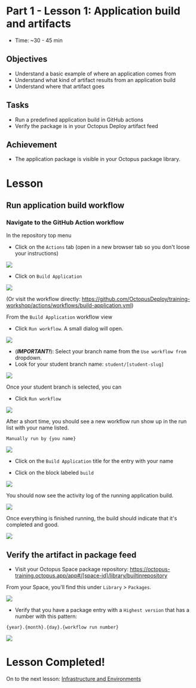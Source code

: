 # Part 1 - Lesson 1: Application build and artifacts
- Time: ~30 - 45 min

## Objectives
- Understand a basic example of where an application comes from
- Understand what kind of artifact results from an application build
- Understand where that artifact goes

## Tasks
- Run a predefined application build in GitHub actions
- Verify the package is in your Octopus Deploy artifact feed

## Achievement
- The application package is visible in your Octopus package library.

# Lesson

## Run application build workflow

### Navigate to the GitHub Action workflow

In the repository top menu

- Click on the `Actions` tab (open in a new browser tab so you don't loose your instructions)

![](assets/1-1/GitHub-actions.png)

- Click on `Build Application`

![](assets/1-1/build-app-workflow-item.png)

(Or visit the workflow directly: https://github.com/OctopusDeploy/training-workshop/actions/workflows/build-application.yml)

From the `Build Application` workflow view

- Click `Run workflow`. A small dialog will open.

![](assets/1-1/run-workflow-dialog.png)

- (***IMPORTANT!***): Select your branch name from the `Use workflow from` dropdown.
- Look for your student branch name: `student/[student-slug]`

![](assets/1-1/build-from-student-branch.png)

Once your student branch is selected, you can

- Click `Run workflow`

![](assets/1-1/run-workflow.png)

After a short time, you should see a new workflow run show up in the run list with your name listed.
```
Manually run by {you name}
```

![](assets/1-1/workflow-started.png)

- Click on the `Build Application` title for the entry with your name

- Click on the block labeled `build`

![](assets/1-1/workflow-build-job-block.png)

You should now see the activity log of the running application build.

![](assets/1-1/workflow-running-log.png)

Once everything is finished running, the build should indicate that it's completed and good.

![](assets/1-1/good-build.png)

## Verify the artifact in package feed

- Visit your Octopus Space package repository: https://octopus-training.octopus.app/app#/[space-id]/library/builtinrepository

From your Space, you'll find this under `Library` > `Packages`.

![](assets/1-1/od-library-packages.png)

- Verify that you have a package entry with a `Highest version` that has a number with this pattern:
```
{year}.{month}.{day}.{workflow run number}
```
![](assets/1-1/package-in-feed.png)

# Lesson Completed!

On to the next lesson: [Infrastructure and Environments](part-1-lesson-2.md)